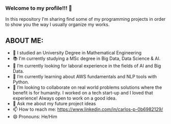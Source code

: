 ### Welcome to my profile!!! 👋

In this repository I'm sharing find some of my programming projects in order to show 
you the way I usually organize my works.

## ABOUT ME:
- 📖 I studied an University Degree in Mathematical Engineering
- 📚 I'm currently studying a MSc degree in Big Data, Data Science & AI.
- 🔭 I’m currently looking for laboral experience in the fields of AI and Big Data.
- 🌱 I’m currently learning about AWS fundamentals and NLP tools with Python.
- 👯 I’m looking to collaborate on real world problems solutions where the benefit is for humanity. I worked on a tech start-up and I loved that experience! Always open to work on a good idea.
- 💬 Ask me about my future project ideas 
- 📫 How to reach me: https://www.linkedin.com/in/carlos-p-0b6982129/
- 😄 Pronouns: He/Him

